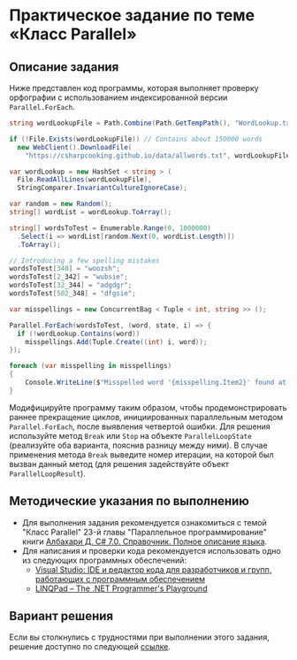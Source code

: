 # Практическое задание по теме «Класс Parallel»

## Описание задания

Ниже представлен код программы, которая выполняет проверку орфографии с использованием индексированной версии `Parallel.ForEach`.

```csharp
string wordLookupFile = Path.Combine(Path.GetTempPath(), "WordLookup.txt");

if (!File.Exists(wordLookupFile)) // Contains about 150000 words
  new WebClient().DownloadFile(
    "https://csharpcooking.github.io/data/allwords.txt", wordLookupFile);

var wordLookup = new HashSet < string > (
  File.ReadAllLines(wordLookupFile),
  StringComparer.InvariantCultureIgnoreCase);

var random = new Random();
string[] wordList = wordLookup.ToArray();

string[] wordsToTest = Enumerable.Range(0, 1000000)
  .Select(i => wordList[random.Next(0, wordList.Length)])
  .ToArray();

// Introducing a few spelling mistakes
wordsToTest[340] = "woozsh";
wordsToTest[2_342] = "wubsie";
wordsToTest[32_344] = "adgdgr";
wordsToTest[502_348] = "dfgsie";

var misspellings = new ConcurrentBag < Tuple < int, string >> ();

Parallel.ForEach(wordsToTest, (word, state, i) => {
  if (!wordLookup.Contains(word))
    misspellings.Add(Tuple.Create((int) i, word));
});

foreach (var misspelling in misspellings)
{
    Console.WriteLine($"Misspelled word '{misspelling.Item2}' found at position {misspelling.Item1}");
}
```

Модифицируйте программу таким образом, чтобы продемонстрировать раннее прекращение циклов, инициированных параллельным методом  `Parallel.ForEach`, после выявления четвертой ошибки. Для решения используйте метод `Break` или `Stop` на объекте `ParallelLoopState` (реализуйте оба варианта, пояснив разницу между ними). В случае применения метода `Break` выведите номер итерации, на которой был вызван данный метод (для решения задействуйте объект `ParallelLoopResult`).

## Методические указания по выполнению

- Для выполнения задания рекомендуется ознакомиться с темой "Класс Parallel" 23-й главы "Параллельное программирование" книги [Албахари Д. C# 7.0. Справочник. Полное описание языка](https://csharpcooking.github.io/theory/AlbahariCSharp7.zip).
- Для написания и проверки кода рекомендуется использовать одно из следующих программных обеспечений:
  - [Visual Studio: IDE и редактор кода для разработчиков и групп, работающих с программным обеспечением](https://visualstudio.microsoft.com/)
  - [LINQPad – The .NET Programmer's Playground](https://www.linqpad.net/)

## Вариант решения

Если вы столкнулись с трудностями при выполнении этого задания, решение доступно по следующей [ссылке](https://github.com/CSharpCooking/ParallelProgramming/blob/Class-Parallel/Class-Parallel-Task-Solution/Program.cs).